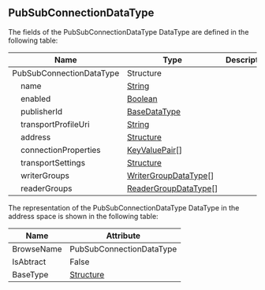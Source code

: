 <!-- datatype -->
## PubSubConnectionDataType
<!-- end of description -->
The fields of the PubSubConnectionDataType DataType are defined in the following table:  

|Name|Type|Description|
|---|---|---|
|PubSubConnectionDataType|Structure||
|&nbsp;&nbsp;&nbsp;&nbsp;name|[String](../../../Part3/DataTypes/String/readme.md)||
|&nbsp;&nbsp;&nbsp;&nbsp;enabled|[Boolean](../../../Part3/DataTypes/Boolean/readme.md)||
|&nbsp;&nbsp;&nbsp;&nbsp;publisherId|[BaseDataType](../../../Part3/DataTypes/BaseDataType/readme.md)||
|&nbsp;&nbsp;&nbsp;&nbsp;transportProfileUri|[String](../../../Part3/DataTypes/String/readme.md)||
|&nbsp;&nbsp;&nbsp;&nbsp;address|[Structure](../../../Part3/DataTypes/Structure/readme.md)||
|&nbsp;&nbsp;&nbsp;&nbsp;connectionProperties|[KeyValuePair](../../../Part5/DataTypes/KeyValuePair/readme.md)[]||
|&nbsp;&nbsp;&nbsp;&nbsp;transportSettings|[Structure](../../../Part3/DataTypes/Structure/readme.md)||
|&nbsp;&nbsp;&nbsp;&nbsp;writerGroups|[WriterGroupDataType](../../../Part14/DataTypes/WriterGroupDataType/readme.md)[]||
|&nbsp;&nbsp;&nbsp;&nbsp;readerGroups|[ReaderGroupDataType](../../../Part14/DataTypes/ReaderGroupDataType/readme.md)[]||

The representation of the PubSubConnectionDataType DataType in the address space is shown in the following table:  

|Name|Attribute|
|---|---|
|BrowseName|PubSubConnectionDataType|
|IsAbtract|False|
|BaseType|[Structure](../../../Part3/DataTypes/Structure/readme.md)|

